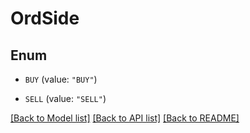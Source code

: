 # OrdSide

## Enum


* `BUY` (value: `"BUY"`)

* `SELL` (value: `"SELL"`)


[[Back to Model list]](../README.md#documentation-for-models) [[Back to API list]](../README.md#documentation-for-api-endpoints) [[Back to README]](../README.md)


